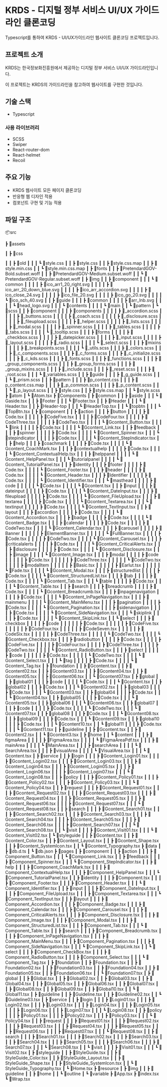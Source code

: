 # KRDS - 디지털 정부 서비스 UI/UX 가이드라인 클론코딩

Typescript를 통하여 KRDS - UI/UX가이드라인 웹사이트 클론코딩 프로젝트입니다.

## 프로젝트 소개

KRDS는 한국정보화진흥원에서 제공하는 디지털 정부 서비스 UI/UX 가이드라인입니다.

이 프로젝트는 KRDS의 가이드라인을 참고하여 웹사이트를 구현한 것입니다.

## 기술 스택

- Typescript

### 사용 라이브러리

- SCSS
- Swiper
- React-router-dom
- React-helmet
- Recoil

## 주요 기능

- KRDS 웹사이트 모든 페이지 클론코딩
- 반응형 웹 디자인 적용
- 컴포넌트 구현 및 기능 적용

## 파일 구조

📦src


┣ 📂assets


┃ ┣ 📂css


┃ ┃ ┣ 📂old
┃ ┃ ┃ ┗ 📜style.css
┃ ┃ ┣ 📜style.css
┃ ┃ ┣ 📜style.css.map
┃ ┃ ┣ 📜style.min.css
┃ ┃ ┗ 📜style.min.css.map
┃ ┣ 📂fonts
┃ ┃ ┣ 📜PretendardGOV-Bold.subset.woff
┃ ┃ ┣ 📜PretendardGOV-Medium.subset.woff
┃ ┃ ┗ 📜PretendardGOV-Regular.subset.woff
┃ ┣ 📂img
┃ ┃ ┣ 📂component
┃ ┃ ┃ ┗ 📂common
┃ ┃ ┃ ┃ ┣ 📜ico_arr1_20_right.svg
┃ ┃ ┃ ┃ ┣ 📜ico_arr_20_down_blue.svg
┃ ┃ ┃ ┃ ┣ 📜ico_arr_accordion.svg
┃ ┃ ┃ ┃ ┣ 📜ico_close_24.svg
┃ ┃ ┃ ┃ ┣ 📜ico_file_20.svg
┃ ┃ ┃ ┃ ┣ 📜ico_go_20.svg
┃ ┃ ┃ ┃ ┗ 📜ico_sch_40.svg
┃ ┃ ┣ 📂guide
┃ ┃ ┃ ┣ 📂common
┃ ┃ ┃ ┃ ┣ 📜arr_lnb.svg
┃ ┃ ┃ ┃ ┗ 📜head_logo.svg
┃ ┃ ┃ ┗ 📂contents
┃ ┃ ┃ ┃ ┗ 📂main
┃ ┃ ┗ 📂pattern
┃ ┗ 📂scss
┃ ┃ ┣ 📂component
┃ ┃ ┃ ┣ 📂components
┃ ┃ ┃ ┃ ┣ 📜_accordion.scss
┃ ┃ ┃ ┃ ┣ 📜_buttons.scss
┃ ┃ ┃ ┃ ┣ 📜_coach.scss
┃ ┃ ┃ ┃ ┣ 📜_disclosure.scss
┃ ┃ ┃ ┃ ┣ 📜_fileupload.scss
┃ ┃ ┃ ┃ ┣ 📜_helper.scss
┃ ┃ ┃ ┃ ┣ 📜_lists.scss
┃ ┃ ┃ ┃ ┣ 📜_modal.scss
┃ ┃ ┃ ┃ ┣ 📜_spinner.scss
┃ ┃ ┃ ┃ ┣ 📜_tables.scss
┃ ┃ ┃ ┃ ┣ 📜_tabs.scss
┃ ┃ ┃ ┃ ┗ 📜_tooltip.scss
┃ ┃ ┃ ┣ 📂forms
┃ ┃ ┃ ┃ ┣ 📜_checkbox.scss
┃ ┃ ┃ ┃ ┣ 📜_datepicker.scss
┃ ┃ ┃ ┃ ┣ 📜_input.scss
┃ ┃ ┃ ┃ ┣ 📜_layout.scss
┃ ┃ ┃ ┃ ┣ 📜_radio.scss
┃ ┃ ┃ ┃ ┗ 📜_select.scss
┃ ┃ ┃ ┣ 📂mixins
┃ ┃ ┃ ┃ ┣ 📜_breakpoints.scss
┃ ┃ ┃ ┃ ┗ 📜_utils.scss
┃ ┃ ┃ ┣ 📜_colors.scss
┃ ┃ ┃ ┣ 📜_c_components.scss
┃ ┃ ┃ ┣ 📜_c_forms.scss
┃ ┃ ┃ ┣ 📜_c_initialize.scss
┃ ┃ ┃ ┣ 📜_c_kds.scss
┃ ┃ ┃ ┣ 📜_fonts.scss
┃ ┃ ┃ ┣ 📜_functions.scss
┃ ┃ ┃ ┣ 📜_group_components.scss
┃ ┃ ┃ ┣ 📜_group_forms.scss
┃ ┃ ┃ ┣ 📜_group_mixins.scss
┃ ┃ ┃ ┣ 📜_include.scss
┃ ┃ ┃ ┣ 📜_reset.scss
┃ ┃ ┃ ┣ 📜_root.scss
┃ ┃ ┃ ┗ 📜_variables.scss
┃ ┃ ┣ 📂guide
┃ ┃ ┃ ┣ 📜_g_guide.scss
┃ ┃ ┃ ┗ 📜_prism.scss
┃ ┃ ┣ 📂pattern
┃ ┃ ┃ ┣ 📜p_content.css
┃ ┃ ┃ ┣ 📜p_content.css.map
┃ ┃ ┃ ┣ 📜_p_common.scss
┃ ┃ ┃ ┣ 📜_p_content.scss
┃ ┃ ┃ ┗ 📜_p_layout.scss
┃ ┃ ┣ 📜style.css
┃ ┃ ┣ 📜style.css.map
┃ ┃ ┗ 📜style.scss
┣ 📂atom
┃ ┗ 📜Atom.tsx
┣ 📂Components
┃ ┣ 📂common
┃ ┃ ┣ 📂aside
┃ ┃ ┃ ┗ 📜Gaside.tsx
┃ ┃ ┣ 📂Footer
┃ ┃ ┃ ┗ 📜Footer.tsx
┃ ┃ ┣ 📂Header
┃ ┃ ┃ ┗ 📜Header.tsx
┃ ┃ ┣ 📂Header-top
┃ ┃ ┃ ┗ 📜HeaderTop.tsx
┃ ┃ ┗ 📂topbtn
┃ ┃ ┃ ┗ 📜TopBtn.tsx
┃ ┣ 📂component
┃ ┃ ┣ 📂action
┃ ┃ ┃ ┣ 📂button
┃ ┃ ┃ ┃ ┣ 📜Code.tsx
┃ ┃ ┃ ┃ ┣ 📜CodeFive.tsx
┃ ┃ ┃ ┃ ┣ 📜CodeFour.tsx
┃ ┃ ┃ ┃ ┣ 📜CodeThree.tsx
┃ ┃ ┃ ┃ ┣ 📜CodeTwo.tsx
┃ ┃ ┃ ┃ ┗ 📜Gcontent_Button.tsx
┃ ┃ ┃ ┗ 📂link
┃ ┃ ┃ ┃ ┣ 📜Code.tsx
┃ ┃ ┃ ┃ ┗ 📜Gcontent_Link.tsx
┃ ┃ ┣ 📂feedback
┃ ┃ ┃ ┣ 📂spinner
┃ ┃ ┃ ┃ ┣ 📜Code.tsx
┃ ┃ ┃ ┃ ┗ 📜Gcontent_Spinner.tsx
┃ ┃ ┃ ┗ 📂stepindicator
┃ ┃ ┃ ┃ ┣ 📜Code.tsx
┃ ┃ ┃ ┃ ┗ 📜Gcontent_StepIndicator.tsx
┃ ┃ ┣ 📂help
┃ ┃ ┃ ┣ 📂coachmark
┃ ┃ ┃ ┃ ┣ 📜Code.tsx
┃ ┃ ┃ ┃ ┗ 📜Gcontent_CoachMark.tsx
┃ ┃ ┃ ┣ 📂contextualhelp
┃ ┃ ┃ ┃ ┣ 📜Code.tsx
┃ ┃ ┃ ┃ ┗ 📜Gcontent_ContextualHelp.tsx
┃ ┃ ┃ ┣ 📂helppanel
┃ ┃ ┃ ┃ ┗ 📜Gcontent_HelpPanel.tsx
┃ ┃ ┃ ┗ 📂tutorialpanel
┃ ┃ ┃ ┃ ┗ 📜Gcontent_TutorialPanel.tsx
┃ ┃ ┣ 📂identity
┃ ┃ ┃ ┣ 📂footer
┃ ┃ ┃ ┃ ┣ 📜Code.tsx
┃ ┃ ┃ ┃ ┗ 📜Gcontent_Footer.tsx
┃ ┃ ┃ ┣ 📂header
┃ ┃ ┃ ┃ ┣ 📜Code.tsx
┃ ┃ ┃ ┃ ┗ 📜Gcontent_Header.tsx
┃ ┃ ┃ ┣ 📂Identifier
┃ ┃ ┃ ┃ ┣ 📜Code.tsx
┃ ┃ ┃ ┃ ┗ 📜Gcontent_Identifier.tsx
┃ ┃ ┃ ┗ 📂masthead
┃ ┃ ┃ ┃ ┣ 📂code
┃ ┃ ┃ ┃ ┃ ┗ 📜Code.tsx
┃ ┃ ┃ ┃ ┗ 📜Gcontent.tsx
┃ ┃ ┣ 📂input
┃ ┃ ┃ ┣ 📂dateinput
┃ ┃ ┃ ┃ ┣ 📜Code.tsx
┃ ┃ ┃ ┃ ┗ 📜Gcontent_DateInput.tsx
┃ ┃ ┃ ┣ 📂fileupload
┃ ┃ ┃ ┃ ┣ 📜Code.tsx
┃ ┃ ┃ ┃ ┗ 📜Gcontent_FileUpload.tsx
┃ ┃ ┃ ┣ 📂textarea
┃ ┃ ┃ ┃ ┣ 📜Code.tsx
┃ ┃ ┃ ┃ ┗ 📜Gcontent_Textarea.tsx
┃ ┃ ┃ ┗ 📂textinput
┃ ┃ ┃ ┃ ┣ 📜Code.tsx
┃ ┃ ┃ ┃ ┗ 📜Gcontent_TextInput.tsx
┃ ┃ ┣ 📂layout
┃ ┃ ┃ ┣ 📂accordion
┃ ┃ ┃ ┃ ┣ 📜Code.tsx
┃ ┃ ┃ ┃ ┗ 📜Gcontent_Accordion.tsx
┃ ┃ ┃ ┣ 📂badge
┃ ┃ ┃ ┃ ┣ 📜Code.tsx
┃ ┃ ┃ ┃ ┗ 📜Gcontent_Badge.tsx
┃ ┃ ┃ ┣ 📂calendar
┃ ┃ ┃ ┃ ┣ 📜Code.tsx
┃ ┃ ┃ ┃ ┣ 📜CodeTwo.tsx
┃ ┃ ┃ ┃ ┗ 📜Gcontent_Calendar.tsx
┃ ┃ ┃ ┣ 📂carousel
┃ ┃ ┃ ┃ ┣ 📂Banner
┃ ┃ ┃ ┃ ┃ ┣ 📜ElementBanner.tsx
┃ ┃ ┃ ┃ ┃ ┗ 📜FullBanner.tsx
┃ ┃ ┃ ┃ ┣ 📜Code.tsx
┃ ┃ ┃ ┃ ┣ 📜CodeTwo.tsx
┃ ┃ ┃ ┃ ┗ 📜Gcontent_Carousel.tsx
┃ ┃ ┃ ┣ 📂criticalalerts
┃ ┃ ┃ ┃ ┣ 📜Code.tsx
┃ ┃ ┃ ┃ ┗ 📜Gcontent_CriticalAlerts.tsx
┃ ┃ ┃ ┣ 📂disclosure
┃ ┃ ┃ ┃ ┣ 📜Code.tsx
┃ ┃ ┃ ┃ ┗ 📜Gcontent_Disclosure.tsx
┃ ┃ ┃ ┣ 📂image
┃ ┃ ┃ ┃ ┗ 📜Gcontent_Image.tsx
┃ ┃ ┃ ┣ 📂modal
┃ ┃ ┃ ┃ ┣ 📂code
┃ ┃ ┃ ┃ ┃ ┣ 📜Code.tsx
┃ ┃ ┃ ┃ ┃ ┣ 📜CodeThree.tsx
┃ ┃ ┃ ┃ ┃ ┗ 📜CodeTwo.tsx
┃ ┃ ┃ ┃ ┣ 📂modalItem
┃ ┃ ┃ ┃ ┃ ┣ 📜Basic.tsx
┃ ┃ ┃ ┃ ┃ ┣ 📜Earlut.tsx
┃ ┃ ┃ ┃ ┃ ┗ 📜Fade.tsx
┃ ┃ ┃ ┃ ┗ 📜Gcontent_Modal.tsx
┃ ┃ ┃ ┣ 📂structuredlist
┃ ┃ ┃ ┃ ┣ 📜Code.tsx
┃ ┃ ┃ ┃ ┗ 📜Gcontent_StructuredList.tsx
┃ ┃ ┃ ┣ 📂tab
┃ ┃ ┃ ┃ ┣ 📜Code.tsx
┃ ┃ ┃ ┃ ┗ 📜Gcontent_Tab.tsx
┃ ┃ ┃ ┗ 📂table
┃ ┃ ┃ ┃ ┣ 📜Code.tsx
┃ ┃ ┃ ┃ ┗ 📜Gcontent_Table.tsx
┃ ┃ ┣ 📂search
┃ ┃ ┃ ┣ 📂breadcrumb
┃ ┃ ┃ ┃ ┣ 📜Code.tsx
┃ ┃ ┃ ┃ ┗ 📜Gcontent_Breadcrumb.tsx
┃ ┃ ┃ ┣ 📂inpagenavigation
┃ ┃ ┃ ┃ ┣ 📜Code.tsx
┃ ┃ ┃ ┃ ┗ 📜Gcontent_InPageNavigation.tsx
┃ ┃ ┃ ┣ 📂mainmenu
┃ ┃ ┃ ┃ ┗ 📜Gcontent_MainMenu.tsx
┃ ┃ ┃ ┣ 📂pagination
┃ ┃ ┃ ┃ ┣ 📜Code.tsx
┃ ┃ ┃ ┃ ┗ 📜Gcontent_Pagination.tsx
┃ ┃ ┃ ┣ 📂sidenavigation
┃ ┃ ┃ ┃ ┣ 📜Code.tsx
┃ ┃ ┃ ┃ ┗ 📜Gcontent_SideNavigation.tsx
┃ ┃ ┃ ┗ 📂skiplink
┃ ┃ ┃ ┃ ┣ 📜Code.tsx
┃ ┃ ┃ ┃ ┗ 📜Gcontent_SkipLink.tsx
┃ ┃ ┗ 📂select
┃ ┃ ┃ ┣ 📂checkbox
┃ ┃ ┃ ┃ ┣ 📂code
┃ ┃ ┃ ┃ ┃ ┣ 📜Code.tsx
┃ ┃ ┃ ┃ ┃ ┣ 📜CodeFive.tsx
┃ ┃ ┃ ┃ ┃ ┣ 📜CodeFour.tsx
┃ ┃ ┃ ┃ ┃ ┣ 📜CodeSeven.tsx
┃ ┃ ┃ ┃ ┃ ┣ 📜CodeSix.tsx
┃ ┃ ┃ ┃ ┃ ┣ 📜CodeThree.tsx
┃ ┃ ┃ ┃ ┃ ┗ 📜CodeTwo.tsx
┃ ┃ ┃ ┃ ┗ 📜Gcontent_Checkbox.tsx
┃ ┃ ┃ ┣ 📂radiobutton
┃ ┃ ┃ ┃ ┣ 📜Code.tsx
┃ ┃ ┃ ┃ ┣ 📜CodeFive.tsx
┃ ┃ ┃ ┃ ┣ 📜CodeFour.tsx
┃ ┃ ┃ ┃ ┣ 📜CodeThree.tsx
┃ ┃ ┃ ┃ ┣ 📜CodeTwo.tsx
┃ ┃ ┃ ┃ ┗ 📜Gcontent_RadioButton.tsx
┃ ┃ ┃ ┣ 📂select
┃ ┃ ┃ ┃ ┣ 📂code
┃ ┃ ┃ ┃ ┃ ┣ 📜Code.tsx
┃ ┃ ┃ ┃ ┃ ┗ 📜CodeTwo.tsx
┃ ┃ ┃ ┃ ┗ 📜Gcontent_Select.tsx
┃ ┃ ┃ ┗ 📂tag
┃ ┃ ┃ ┃ ┣ 📜Code.tsx
┃ ┃ ┃ ┃ ┗ 📜Gcontent_Tag.tsx
┃ ┣ 📂foundation
┃ ┃ ┣ 📜Gcontent.tsx
┃ ┃ ┣ 📜Gcontent02.tsx
┃ ┃ ┣ 📜Gcontent03.tsx
┃ ┃ ┣ 📜Gcontent04.tsx
┃ ┃ ┣ 📜Gcontent05.tsx
┃ ┃ ┣ 📜Gcontent06.tsx
┃ ┃ ┗ 📜Gcontent07.tsx
┃ ┣ 📂global
┃ ┃ ┣ 📂global01
┃ ┃ ┃ ┣ 📂code
┃ ┃ ┃ ┃ ┗ 📜Code.tsx
┃ ┃ ┃ ┗ 📜Gcontent.tsx
┃ ┃ ┣ 📂global02
┃ ┃ ┃ ┣ 📜Code.tsx
┃ ┃ ┃ ┗ 📜Gcontent02.tsx
┃ ┃ ┣ 📂global03
┃ ┃ ┃ ┣ 📜Code.tsx
┃ ┃ ┃ ┗ 📜Gcontent03.tsx
┃ ┃ ┣ 📂global04
┃ ┃ ┃ ┣ 📜Code.tsx
┃ ┃ ┃ ┗ 📜Gcontent04.tsx
┃ ┃ ┣ 📂global05
┃ ┃ ┃ ┣ 📜Code.tsx
┃ ┃ ┃ ┗ 📜Gcontent05.tsx
┃ ┃ ┣ 📂global06
┃ ┃ ┃ ┗ 📜Gcontent06.tsx
┃ ┃ ┣ 📂global07
┃ ┃ ┃ ┣ 📂code
┃ ┃ ┃ ┃ ┣ 📜Code.tsx
┃ ┃ ┃ ┃ ┗ 📜CodeTwo.tsx
┃ ┃ ┃ ┗ 📜Gcontent07.tsx
┃ ┃ ┣ 📂global08
┃ ┃ ┃ ┣ 📜Code.tsx
┃ ┃ ┃ ┗ 📜Gcontent08.tsx
┃ ┃ ┣ 📂global09
┃ ┃ ┃ ┣ 📜Code.tsx
┃ ┃ ┃ ┗ 📜Gcontent09.tsx
┃ ┃ ┣ 📂global10
┃ ┃ ┃ ┣ 📜Code.tsx
┃ ┃ ┃ ┗ 📜Gcontent10.tsx
┃ ┃ ┗ 📂global11
┃ ┃ ┃ ┣ 📜Code.tsx
┃ ┃ ┃ ┗ 📜Gcontent11.tsx
┃ ┣ 📂guideline
┃ ┃ ┣ 📜Gcontent.tsx
┃ ┃ ┣ 📜Gcontent2.tsx
┃ ┃ ┗ 📜Gcontent3.tsx
┃ ┣ 📂home
┃ ┃ ┗ 📂content
┃ ┃ ┃ ┣ 📂figmaArea
┃ ┃ ┃ ┃ ┣ 📜FigmaArea.tsx
┃ ┃ ┃ ┃ ┗ 📜FigmaAreaPdf.tsx
┃ ┃ ┃ ┣ 📂mainArea
┃ ┃ ┃ ┃ ┗ 📜MainArea.tsx
┃ ┃ ┃ ┣ 📂searchArea
┃ ┃ ┃ ┃ ┗ 📜SearchArea.tsx
┃ ┃ ┃ ┣ 📂visualArea
┃ ┃ ┃ ┃ ┗ 📜VisualArea.tsx
┃ ┃ ┃ ┗ 📜Gcontent.tsx
┃ ┣ 📂service
┃ ┃ ┣ 📂login
┃ ┃ ┃ ┣ 📜Gcontent_Login01.tsx
┃ ┃ ┃ ┣ 📜Gcontent_Login02.tsx
┃ ┃ ┃ ┣ 📜Gcontent_Login03.tsx
┃ ┃ ┃ ┣ 📜Gcontent_Login04.tsx
┃ ┃ ┃ ┣ 📜Gcontent_Login05.tsx
┃ ┃ ┃ ┣ 📜Gcontent_Login06.tsx
┃ ┃ ┃ ┣ 📜Gcontent_Login07.tsx
┃ ┃ ┃ ┗ 📜Gcontent_Login08.tsx
┃ ┃ ┣ 📂policy
┃ ┃ ┃ ┣ 📜Gcontent_Policy01.tsx
┃ ┃ ┃ ┣ 📜Gcontent_Policy02.tsx
┃ ┃ ┃ ┣ 📜Gcontent_Policy03.tsx
┃ ┃ ┃ ┗ 📜Gcontent_Policy04.tsx
┃ ┃ ┣ 📂request
┃ ┃ ┃ ┣ 📜Gcontent_Request01.tsx
┃ ┃ ┃ ┣ 📜Gcontent_Request02.tsx
┃ ┃ ┃ ┣ 📜Gcontent_Request03.tsx
┃ ┃ ┃ ┣ 📜Gcontent_Request04.tsx
┃ ┃ ┃ ┣ 📜Gcontent_Request05.tsx
┃ ┃ ┃ ┣ 📜Gcontent_Request06.tsx
┃ ┃ ┃ ┣ 📜Gcontent_Request07.tsx
┃ ┃ ┃ ┗ 📜Gcontent_Request08.tsx
┃ ┃ ┣ 📂search
┃ ┃ ┃ ┣ 📜Gcontent_Search01.tsx
┃ ┃ ┃ ┣ 📜Gcontent_Search02.tsx
┃ ┃ ┃ ┣ 📜Gcontent_Search03.tsx
┃ ┃ ┃ ┣ 📜Gcontent_Search04.tsx
┃ ┃ ┃ ┣ 📜Gcontent_Search05.tsx
┃ ┃ ┃ ┣ 📜Gcontent_Search06.tsx
┃ ┃ ┃ ┣ 📜Gcontent_Search07.tsx
┃ ┃ ┃ ┗ 📜Gcontent_Search08.tsx
┃ ┃ ┗ 📂visit
┃ ┃ ┃ ┣ 📜Gcontent_Visit01.tsx
┃ ┃ ┃ ┗ 📜Gcontent_Visit02.tsx
┃ ┗ 📂styleguide
┃ ┃ ┣ 📜Gcontent.tsx
┃ ┃ ┣ 📜Gcontent_Color.tsx
┃ ┃ ┣ 📜Gcontent_Layout.tsx
┃ ┃ ┣ 📜Gcontent_Shape.tsx
┃ ┃ ┣ 📜Gcontent_SystemIcon.tsx
┃ ┃ ┗ 📜Gcontent_Typography.tsx
┣ 📂data
┃ ┣ 📜db.d.ts
┃ ┗ 📜db.json
┣ 📂pages
┃ ┣ 📂component
┃ ┃ ┣ 📂action
┃ ┃ ┃ ┣ 📜Component_Button.tsx
┃ ┃ ┃ ┗ 📜Component_Link.tsx
┃ ┃ ┣ 📂feedback
┃ ┃ ┃ ┣ 📜Component_Spinner.tsx
┃ ┃ ┃ ┗ 📜Component_StepIndicator.tsx
┃ ┃ ┣ 📂help
┃ ┃ ┃ ┣ 📜Component_CoachMark.tsx
┃ ┃ ┃ ┣ 📜Component_ContextualHelp.tsx
┃ ┃ ┃ ┣ 📜Component_HelpPanel.tsx
┃ ┃ ┃ ┗ 📜Component_TutorialPanel.tsx
┃ ┃ ┣ 📂identity
┃ ┃ ┃ ┣ 📜Component.tsx
┃ ┃ ┃ ┣ 📜Component_Footer.tsx
┃ ┃ ┃ ┣ 📜Component_Header.tsx
┃ ┃ ┃ ┗ 📜Component_Identifier.tsx
┃ ┃ ┣ 📂input
┃ ┃ ┃ ┣ 📜Component_DateInput.tsx
┃ ┃ ┃ ┣ 📜Component_FileUpload.tsx
┃ ┃ ┃ ┣ 📜Component_Textarea.tsx
┃ ┃ ┃ ┗ 📜Component_TextInput.tsx
┃ ┃ ┣ 📂layout
┃ ┃ ┃ ┣ 📜Component_Accordion.tsx
┃ ┃ ┃ ┣ 📜Component_Badge.tsx
┃ ┃ ┃ ┣ 📜Component_Calendar.tsx
┃ ┃ ┃ ┣ 📜Component_Carousel.tsx
┃ ┃ ┃ ┣ 📜Component_CriticalAlerts.tsx
┃ ┃ ┃ ┣ 📜Component_Disclosure.tsx
┃ ┃ ┃ ┣ 📜Component_Image.tsx
┃ ┃ ┃ ┣ 📜Component_Modal.tsx
┃ ┃ ┃ ┣ 📜Component_StructuredList.tsx
┃ ┃ ┃ ┣ 📜Component_Tab.tsx
┃ ┃ ┃ ┗ 📜Component_Table.tsx
┃ ┃ ┣ 📂search
┃ ┃ ┃ ┣ 📜Component_Breadcrumb.tsx
┃ ┃ ┃ ┣ 📜Component_InPageNavigation.tsx
┃ ┃ ┃ ┣ 📜Component_MainMenu.tsx
┃ ┃ ┃ ┣ 📜Component_Pagination.tsx
┃ ┃ ┃ ┣ 📜Component_SideNavigation.tsx
┃ ┃ ┃ ┗ 📜Component_SkipLink.tsx
┃ ┃ ┗ 📂select
┃ ┃ ┃ ┣ 📜Component_CheckBox.tsx
┃ ┃ ┃ ┣ 📜Component_RadioButton.tsx
┃ ┃ ┃ ┣ 📜Component_Select.tsx
┃ ┃ ┃ ┗ 📜Component_Tag.tsx
┃ ┣ 📂foundation
┃ ┃ ┣ 📜Foundation.tsx
┃ ┃ ┣ 📜Foundation02.tsx
┃ ┃ ┣ 📜Foundation03.tsx
┃ ┃ ┣ 📜Foundation04.tsx
┃ ┃ ┣ 📜Foundation05.tsx
┃ ┃ ┣ 📜Foundation06.tsx
┃ ┃ ┗ 📜Foundation07.tsx
┃ ┣ 📂global
┃ ┃ ┣ 📜Global.tsx
┃ ┃ ┣ 📜Global02.tsx
┃ ┃ ┣ 📜Global03.tsx
┃ ┃ ┣ 📜Global04.tsx
┃ ┃ ┣ 📜Global05.tsx
┃ ┃ ┣ 📜Global06.tsx
┃ ┃ ┣ 📜Global07.tsx
┃ ┃ ┣ 📜Global08.tsx
┃ ┃ ┣ 📜Global09.tsx
┃ ┃ ┣ 📜Global10.tsx
┃ ┃ ┗ 📜Global11.tsx
┃ ┣ 📂guideline
┃ ┃ ┣ 📜Guideline.tsx
┃ ┃ ┣ 📜Guideline02.tsx
┃ ┃ ┗ 📜Guideline03.tsx
┃ ┣ 📂service
┃ ┃ ┣ 📂login
┃ ┃ ┃ ┣ 📜Login01.tsx
┃ ┃ ┃ ┣ 📜Login02.tsx
┃ ┃ ┃ ┣ 📜Login03.tsx
┃ ┃ ┃ ┣ 📜Login04.tsx
┃ ┃ ┃ ┣ 📜Login05.tsx
┃ ┃ ┃ ┣ 📜Login06.tsx
┃ ┃ ┃ ┣ 📜Login07.tsx
┃ ┃ ┃ ┗ 📜Login08.tsx
┃ ┃ ┣ 📂policy
┃ ┃ ┃ ┣ 📜Policy01.tsx
┃ ┃ ┃ ┣ 📜Policy02.tsx
┃ ┃ ┃ ┣ 📜Policy03.tsx
┃ ┃ ┃ ┗ 📜Policy04.tsx
┃ ┃ ┣ 📂request
┃ ┃ ┃ ┣ 📜Request01.tsx
┃ ┃ ┃ ┣ 📜Request02.tsx
┃ ┃ ┃ ┣ 📜Request03.tsx
┃ ┃ ┃ ┣ 📜Request04.tsx
┃ ┃ ┃ ┣ 📜Request05.tsx
┃ ┃ ┃ ┣ 📜Request06.tsx
┃ ┃ ┃ ┣ 📜Request07.tsx
┃ ┃ ┃ ┗ 📜Request08.tsx
┃ ┃ ┣ 📂search
┃ ┃ ┃ ┣ 📜Search01.tsx
┃ ┃ ┃ ┣ 📜Search02.tsx
┃ ┃ ┃ ┣ 📜Search03.tsx
┃ ┃ ┃ ┣ 📜Search04.tsx
┃ ┃ ┃ ┣ 📜Search05.tsx
┃ ┃ ┃ ┣ 📜Search06.tsx
┃ ┃ ┃ ┣ 📜Search07.tsx
┃ ┃ ┃ ┗ 📜Search08.tsx
┃ ┃ ┗ 📂visit
┃ ┃ ┃ ┣ 📜Visit01.tsx
┃ ┃ ┃ ┗ 📜Visit02.tsx
┃ ┣ 📂styleguide
┃ ┃ ┣ 📜StyleGuide.tsx
┃ ┃ ┣ 📜StyleGuide_Color.tsx
┃ ┃ ┣ 📜StyleGuide_Layout.tsx
┃ ┃ ┣ 📜StyleGuide_Shape.tsx
┃ ┃ ┣ 📜StyleGuide_SystemIcon.tsx
┃ ┃ ┗ 📜StyleGuide_Typography.tsx
┃ ┗ 📜Home.tsx
┣ 📂resource
┃ ┣ 📂img
┃ ┃ ┣ 📂guideline
┃ ┃ ┣ 📂home
┃ ┃ ┗ 📂outline
┃ ┗ 📂variable
┣ 📜App.tsx
┣ 📜index.tsx
┗ 📜Wrap.tsx
